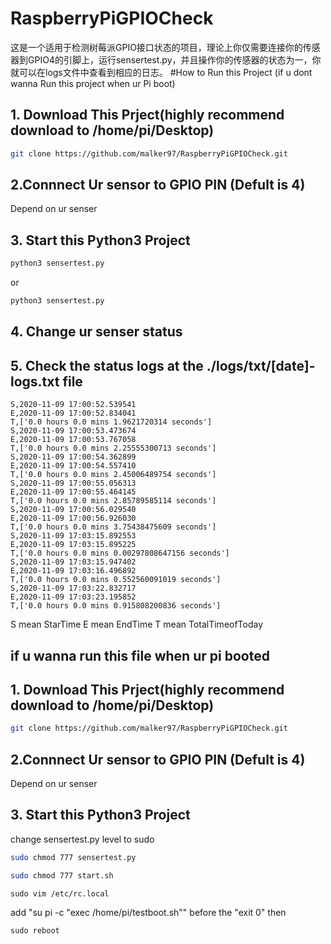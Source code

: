 # RaspberryPiGPIOCheck
这是一个适用于检测树莓派GPIO接口状态的项目，理论上你仅需要连接你的传感器到GPIO4的引脚上，运行sensertest.py，并且操作你的传感器的状态为一，你就可以在logs文件中查看到相应的日志。
#How to Run this Project
(if u dont wanna Run this project when ur Pi boot)
## 1. Download This Prject(highly recommend download to /home/pi/Desktop)
```bash
git clone https://github.com/malker97/RaspberryPiGPIOCheck.git
```
## 2.Connnect Ur sensor to GPIO PIN (Defult is 4)
Depend on ur senser
## 3. Start this Python3 Project
```bash
python3 sensertest.py
```
or
``` bash
python3 sensertest.py
```
## 4. Change ur senser status
## 5. Check the status logs at the ./logs/txt/[date]-logs.txt file
```
S,2020-11-09 17:00:52.539541
E,2020-11-09 17:00:52.834041
T,['0.0 hours 0.0 mins 1.9621720314 seconds']
S,2020-11-09 17:00:53.473674
E,2020-11-09 17:00:53.767058
T,['0.0 hours 0.0 mins 2.25555300713 seconds']
S,2020-11-09 17:00:54.362899
E,2020-11-09 17:00:54.557410
T,['0.0 hours 0.0 mins 2.45006489754 seconds']
S,2020-11-09 17:00:55.056313
E,2020-11-09 17:00:55.464145
T,['0.0 hours 0.0 mins 2.85789585114 seconds']
S,2020-11-09 17:00:56.029540
E,2020-11-09 17:00:56.926030
T,['0.0 hours 0.0 mins 3.75438475609 seconds']
S,2020-11-09 17:03:15.892553
E,2020-11-09 17:03:15.895225
T,['0.0 hours 0.0 mins 0.00297808647156 seconds']
S,2020-11-09 17:03:15.947402
E,2020-11-09 17:03:16.496892
T,['0.0 hours 0.0 mins 0.552560091019 seconds']
S,2020-11-09 17:03:22.832717
E,2020-11-09 17:03:23.195852
T,['0.0 hours 0.0 mins 0.915808200836 seconds']

```
S mean StarTime
E mean EndTime
T mean TotalTimeofToday
## if u wanna run this file when ur pi booted
## 1. Download This Prject(highly recommend download to /home/pi/Desktop)
```bash
git clone https://github.com/malker97/RaspberryPiGPIOCheck.git
```
## 2.Connnect Ur sensor to GPIO PIN (Defult is 4)
Depend on ur senser
## 3. Start this Python3 Project
change sensertest.py level to sudo
```bash
sudo chmod 777 sensertest.py
```
```bash
sudo chmod 777 start.sh
```
```
sudo vim /etc/rc.local
```
add "su pi -c "exec /home/pi/testboot.sh"" before the "exit 0"
then 
```
sudo reboot
```
